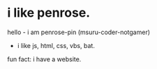 # i like penrose.
hello -  i am penrose-pin (msuru-coder-notgamer)
- i like js, html, css, vbs, bat.


fun fact: i have a website.

